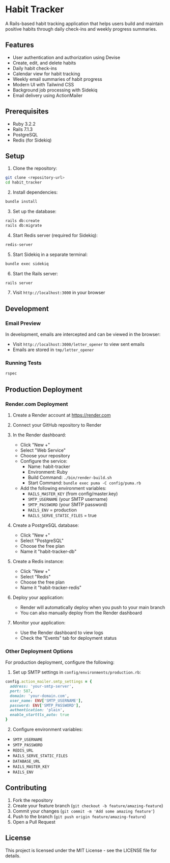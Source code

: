 # Habit Tracker

A Rails-based habit tracking application that helps users build and maintain positive habits through daily check-ins and weekly progress summaries.

## Features

- User authentication and authorization using Devise
- Create, edit, and delete habits
- Daily habit check-ins
- Calendar view for habit tracking
- Weekly email summaries of habit progress
- Modern UI with Tailwind CSS
- Background job processing with Sidekiq
- Email delivery using ActionMailer

## Prerequisites

- Ruby 3.2.2
- Rails 7.1.3
- PostgreSQL
- Redis (for Sidekiq)

## Setup

1. Clone the repository:

```bash
git clone <repository-url>
cd habit_tracker
```

2. Install dependencies:

```bash
bundle install
```

3. Set up the database:

```bash
rails db:create
rails db:migrate
```

4. Start Redis server (required for Sidekiq):

```bash
redis-server
```

5. Start Sidekiq in a separate terminal:

```bash
bundle exec sidekiq
```

6. Start the Rails server:

```bash
rails server
```

7. Visit `http://localhost:3000` in your browser

## Development

### Email Preview

In development, emails are intercepted and can be viewed in the browser:

- Visit `http://localhost:3000/letter_opener` to view sent emails
- Emails are stored in `tmp/letter_opener`

### Running Tests

```bash
rspec
```

## Production Deployment

### Render.com Deployment

1. Create a Render account at https://render.com

2. Connect your GitHub repository to Render

3. In the Render dashboard:

   - Click "New +"
   - Select "Web Service"
   - Choose your repository
   - Configure the service:
     - Name: habit-tracker
     - Environment: Ruby
     - Build Command: `./bin/render-build.sh`
     - Start Command: `bundle exec puma -C config/puma.rb`
   - Add the following environment variables:
     - `RAILS_MASTER_KEY` (from config/master.key)
     - `SMTP_USERNAME` (your SMTP username)
     - `SMTP_PASSWORD` (your SMTP password)
     - `RAILS_ENV` = production
     - `RAILS_SERVE_STATIC_FILES` = true

4. Create a PostgreSQL database:

   - Click "New +"
   - Select "PostgreSQL"
   - Choose the free plan
   - Name it "habit-tracker-db"

5. Create a Redis instance:

   - Click "New +"
   - Select "Redis"
   - Choose the free plan
   - Name it "habit-tracker-redis"

6. Deploy your application:

   - Render will automatically deploy when you push to your main branch
   - You can also manually deploy from the Render dashboard

7. Monitor your application:
   - Use the Render dashboard to view logs
   - Check the "Events" tab for deployment status


### Other Deployment Options

For production deployment, configure the following:

1. Set up SMTP settings in `config/environments/production.rb`:

```ruby
config.action_mailer.smtp_settings = {
  address: 'your-smtp-server',
  port: 587,
  domain: 'your-domain.com',
  user_name: ENV['SMTP_USERNAME'],
  password: ENV['SMTP_PASSWORD'],
  authentication: 'plain',
  enable_starttls_auto: true
}
```

2. Configure environment variables:

- `SMTP_USERNAME`
- `SMTP_PASSWORD`
- `REDIS_URL`
- `RAILS_SERVE_STATIC_FILES`
- `DATABASE_URL`
- `RAILS_MASTER_KEY`
- `RAILS_ENV`

## Contributing

1. Fork the repository
2. Create your feature branch (`git checkout -b feature/amazing-feature`)
3. Commit your changes (`git commit -m 'Add some amazing feature'`)
4. Push to the branch (`git push origin feature/amazing-feature`)
5. Open a Pull Request

## License

This project is licensed under the MIT License - see the LICENSE file for details.
